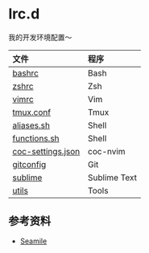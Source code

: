 # lrc.d

我的开发环境配置～

| 文件                                     | 程序         |
| :--------------------------------------- | :----------- |
| [bashrc](./bashrc)                       | Bash         |
| [zshrc](./zshrc)                         | Zsh          |
| [vimrc](./vimrc)                         | Vim          |
| [tmux.conf](./tmux.conf)                 | Tmux         |
| [aliases.sh](./aliases.sh)               | Shell        |
| [functions.sh](./functions.sh)           | Shell        |
| [coc-settings.json](./coc-settings.json) | coc-nvim     |
| [gitconfig](./gitconfig)                 | Git          |
| [sublime](./sublime)                     | Sublime Text |
| [utils](./utils)                         | Tools        |

## 参考资料

- [Seamile][]

[Seamile ]: https://github.com/seamile/rc.d	"Teacher Seamile"

